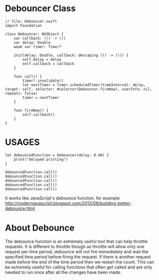 # Debouncer Class
    // file: Debouncer.swift
    import Foundation

    class Debouncer: NSObject {
        var callback: (() -> ())
        var delay: Double
        weak var timer: Timer?

        init(delay: Double, callback: @escaping (() -> ())) {
            self.delay = delay
            self.callback = callback
        }

        func call() {
            timer?.invalidate()
            let nextTimer = Timer.scheduledTimer(timeInterval: delay, target: self, selector: #selector(Debouncer.fireNow), userInfo: nil, repeats: false)
            timer = nextTimer
        }

        func fireNow() {
            self.callback()
        }
    }


# USAGES
    let debouncedFunction = Debouncer(delay: 0.40) {
        print("delayed printing")
    }
    
    debouncedFunction.call()
    debouncedFunction.call()
    debouncedFunction.call()
    debouncedFunction.call()
    debouncedFunction.call()

It works like JavaScript's debounce function, for example http://modernjavascript.blogspot.com/2013/08/building-better-debounce.html

# About Debounce
The debounce function is an extremely useful tool that can help throttle requests. It is different to throttle though as throttle will allow only one request per time period, debounce will not fire immediately and wait the specified time period before firing the request. If there is another request made before the end of the time period then we restart the count. This can be extremely useful for calling functions that often get called and are only needed to run once after all the changes have been made.
